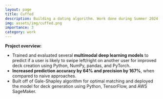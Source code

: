 ```yaml
---
layout: page
title: Cuffed
description: Building a dating algorithm. Work done during Summer 2024 machine learning engineering internship with Cuffed Dating
img: assets/img/cuffed.png
importance: 3
category: work
---
```


<strong>Project overview:</strong>
- Trained and evaluated several <strong>multimodal deep learning models</strong> to predict if a user is likely to swipe left/right on another user for improved deck creation using Python, NumPy, pandas, and PyTorch.
- <strong>Increased prediction accuracy by 64% and precision by 167%</strong>, when compared to naive approaches.
- Built off of Gale-Shapley algorithm for optimal matching and deployed the model for deck generation using Python,
TensorFlow, and AWS SageMaker.
